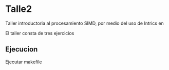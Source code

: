 # Talle2
Taller introductoria al procesamiento SIMD, por medio del uso de Intrics en

El taller consta de tres ejercicios

## Ejecucion
Ejecutar makefile
